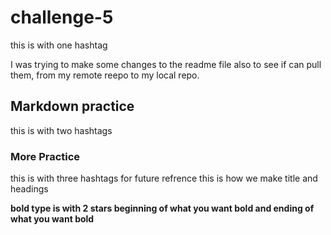# challenge-5
this is with one hashtag

I was trying to make some changes to the readme file 
also to see if can pull them, from my remote reepo to my  local repo.

## Markdown practice
this is with two hashtags

### More Practice
this is with three hashtags 
for future refrence this is how we make title and headings

**bold type is with 2 stars beginning of what you want bold and ending of what you want bold**
